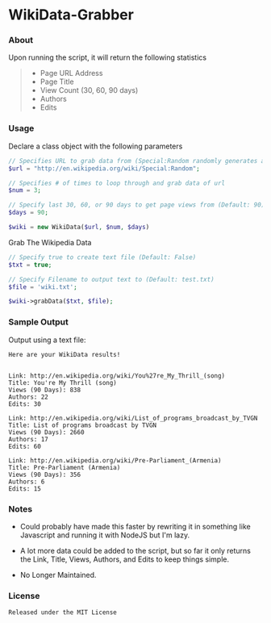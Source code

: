 WikiData-Grabber
================

### About ###

Upon running the script, it will return the following statistics


>* Page URL Address
>* Page Title
>* View Count (30, 60, 90 days)
>* Authors
>* Edits


### Usage ###

Declare a class object with the following parameters
```php
// Specifies URL to grab data from (Special:Random randomly generates a wikipedia page)
$url = "http://en.wikipedia.org/wiki/Special:Random";

// Specifies # of times to loop through and grab data of url
$num = 3;

// Specify last 30, 60, or 90 days to get page views from (Default: 90)
$days = 90;

$wiki = new WikiData($url, $num, $days)
```

Grab The Wikipedia Data
```php
// Specify true to create text file (Default: False)
$txt = true; 

// Specify Filename to output text to (Default: test.txt)
$file = 'wiki.txt';

$wiki->grabData($txt, $file);
```

### Sample Output ###

Output using a text file:
```
Here are your WikiData results!


Link: http://en.wikipedia.org/wiki/You%27re_My_Thrill_(song)
Title: You're My Thrill (song)
Views (90 Days): 838
Authors: 22
Edits: 30

Link: http://en.wikipedia.org/wiki/List_of_programs_broadcast_by_TVGN
Title: List of programs broadcast by TVGN
Views (90 Days): 2660
Authors: 17
Edits: 60

Link: http://en.wikipedia.org/wiki/Pre-Parliament_(Armenia)
Title: Pre-Parliament (Armenia)
Views (90 Days): 356
Authors: 6
Edits: 15
```

### Notes ###

* Could probably have made this faster by rewriting it in something like Javascript and running it with NodeJS but I'm lazy.

* A lot more data could be added to the script, but so far it only returns the Link, Title, Views, Authors, and Edits to keep things simple.

* No Longer Maintained.

### License ###
	Released under the MIT License